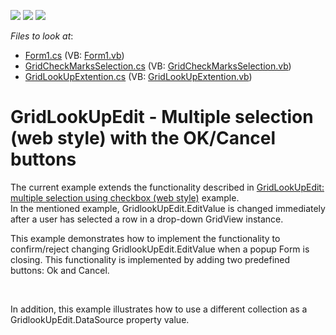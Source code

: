 <!-- default badges list -->
![](https://img.shields.io/endpoint?url=https://codecentral.devexpress.com/api/v1/VersionRange/128624709/11.2.8%2B)
[![](https://img.shields.io/badge/Open_in_DevExpress_Support_Center-FF7200?style=flat-square&logo=DevExpress&logoColor=white)](https://supportcenter.devexpress.com/ticket/details/E4048)
[![](https://img.shields.io/badge/📖_How_to_use_DevExpress_Examples-e9f6fc?style=flat-square)](https://docs.devexpress.com/GeneralInformation/403183)
<!-- default badges end -->
<!-- default file list -->
*Files to look at*:

* [Form1.cs](./CS/GridLookUpEditCBMultipleSelection/Form1.cs) (VB: [Form1.vb](./VB/GridLookUpEditCBMultipleSelection/Form1.vb))
* [GridCheckMarksSelection.cs](./CS/GridLookUpEditCBMultipleSelection/GridCheckMarksSelection.cs) (VB: [GridCheckMarksSelection.vb](./VB/GridLookUpEditCBMultipleSelection/GridCheckMarksSelection.vb))
* [GridLookUpExtention.cs](./CS/GridLookUpEditCBMultipleSelection/GridLookUpExtention.cs) (VB: [GridLookUpExtention.vb](./VB/GridLookUpEditCBMultipleSelection/GridLookUpExtention.vb))
<!-- default file list end -->
# GridLookUpEdit - Multiple selection (web style) with the OK/Cancel buttons


<p>The current example extends the functionality described in <a href="https://www.devexpress.com/Support/Center/p/E3074">GridLookUpEdit: multiple selection using checkbox (web style)</a> example.<br />
In the mentioned example, GridlookUpEdit.EditValue is changed immediately after a user has selected a row in a drop-down GridView instance.</p><p>This example demonstrates how to implement the functionality to confirm/reject changing GridlookUpEdit.EditValue when a popup Form is closing. This functionality is implemented by adding two predefined buttons: Ok and Cancel.</p><br />
<p>In addition, this example illustrates how to use a different collection as a GridlookUpEdit.DataSource property value.</p>

<br/>


